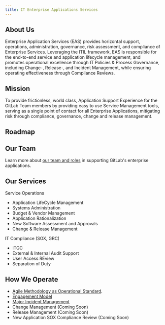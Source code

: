 ```yaml
---
title: IT Enterprise Applications Services
---
```


<link rel="stylesheet" type="text/css" href="/stylesheets/biztech.css" />

## <i class="fas fa-users" id="biz-tech-icons"></i> About Us

Enterprise Application Services (EAS) provides  horizontal support, operations, administration, governance, risk assessment, and compliance of Enterprise Services. Leveraging the ITIL framework, EAS is responsible for the end-to-end service and application lifecycle management, and promotes operational excellence through IT Policies & Process Governance, including Change-, Release-, and Incident Management, while ensuring operating effectiveness through Compliance Reviews.

## <i class="fas fa-bullseye" id="biz-tech-icons"></i> Mission

To provide frictionless, world class, Application Support Experience for the GitLab Team members by providing easy to use Service Management tools, serving as a single point of contact for all Enterprise Applications, mitigating risk through compliance, governance, change and release management.

## <i class="fas fa-users" id="biz-tech-icons"></i> Roadmap

## <i class="fas fa-users" id="biz-tech-icons"></i> Our Team

Learn more about [our team and roles](https://internal.gitlab.com/handbook/it-enterprise-applications/organizational-structure/services-and-operations/) in supporting GitLab's enterprise applications.

## <i class="fas fa-bullhorn" id="biz-tech-icons"></i> Our Services

Service Operations

- Application LifeCycle Management
- Systems Administration
- Budget & Vendor Management
- Application Rationalization
- New Software Assessment and Approvals
- Change & Release Management

IT Compliance (SOX, GRC)

- ITGC
- External & Internal Audit Support
- User Access REview
- Separation of Duty

## <i class="fas fa-users" id="biz-tech-icons"></i> How We Operate

- [Agile Methodology as Operational Standard](/https://docs.google.com/presentation/d/1XAOalsNDOPvsunkMb2r5fwxdhRhhnNbzqdhwiXqxUaU/edit#slide=id.g12b319f6181_0_0).
- [Engagement Model](/https://docs.google.com/presentation/d/1slrn20jIenBnm-wbCs9Dv9gTDax11NnrXygCL7yMev4/edit#slide=id.g12b319f6181_0_0)
- [Major Incident Management](/https://docs.google.com/presentation/d/14F8-odTSEWQ0OS53oMJ-o6hDflplKkYsO4o9tww2uVw/edit#slide=id.p1)
- Change Management (Coming Soon)
- Release Management (Coming Soon)
- New Application SOX Compliance Review (Coming Soon)
